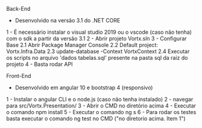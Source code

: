 Back-End
- Desenvolvido na versão 3.1 do .NET CORE

1 - É necessário instalar o visual studio 2019 ou o vscode (caso não tenha) com o sdk a partir da versão 3.1
2 - Abrir projeto Vortx.sln
3 - Configurar Base
	2.1 Abrir Package Manager Console
	2.2 Default project: Vortx.Infra.Data
	2.3 update-database -Context VortxContext
	2.4 Executar os scripts no arquivo 'dados tabelas.sql' presente na pasta sql da raiz do projeto
4 - Basta rodar API

Front-End
- Desenvolvido em angular 10 e bootstrap 4 (responsivo)

1 - Instalar o angular CLI e o node.js (caso não tenha instalado)
2 - navegar para src/Vortx.Presentation/
3 - Abrir o CMD no diretório acima
4 - Executar o comando npm install
5 - Executar o comando ng s
6 - Para rodar os testes basta executar o comando ng test no CMD ("no diretorio acima. Item 1")
